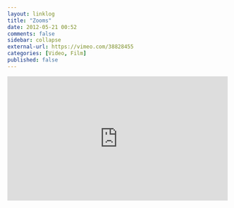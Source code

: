 ```yaml
---
layout: linklog
title: "Zooms"
date: 2012-05-21 00:52
comments: false
sidebar: collapse
external-url: https://vimeo.com/38828455
categories: [Video, Film]
published: false
---
```

<div class="flex-video"><iframe src="http://player.vimeo.com/video/38828455" width="500" height="281" frameborder="0" webkitAllowFullScreen mozallowfullscreen allowFullScreen></iframe></div>